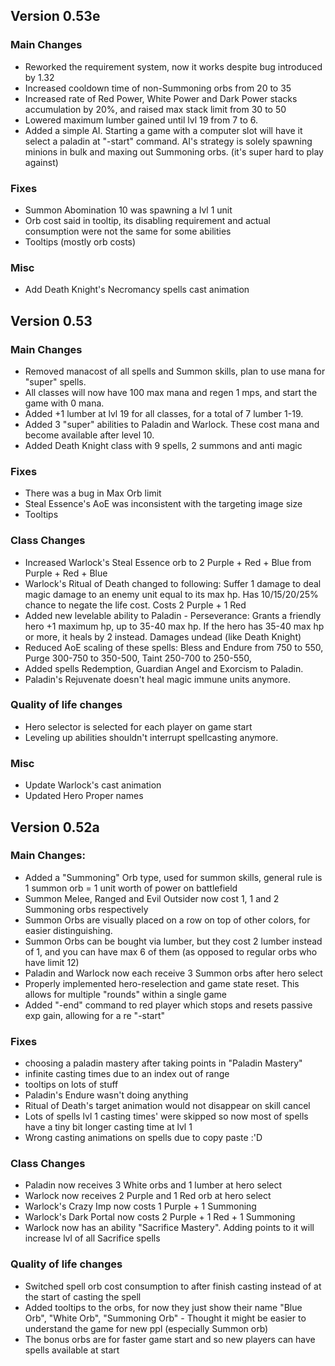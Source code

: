 ## Version 0.53e

### Main Changes
- Reworked the requirement system, now it works despite bug introduced by 1.32
- Increased cooldown time of non-Summoning orbs from 20 to 35
- Increased rate of Red Power, White Power and Dark Power stacks accumulation by 20%, and raised max stack limit from 30 to 50
- Lowered maximum lumber gained until lvl 19 from 7 to 6.
- Added a simple AI. Starting a game with a computer slot will have it select a paladin at "-start" command.
    AI's strategy is solely spawning minions in bulk and maxing out Summoning orbs. (it's super hard to play against)

### Fixes
- Summon Abomination 10 was spawning a lvl 1 unit
- Orb cost said in tooltip, its disabling requirement and actual consumption were not the same for some abilities
- Tooltips (mostly orb costs)

### Misc
- Add Death Knight's Necromancy spells cast animation


## Version 0.53

### Main Changes
- Removed manacost of all spells and Summon skills, plan to use mana for "super" spells.
- All classes will now have 100 max mana and regen 1 mps, and start the game with 0 mana.
- Added +1 lumber at lvl 19 for all classes, for a total of 7 lumber 1-19.
- Added 3 "super" abilities to Paladin and Warlock. These cost mana and become available after level 10.
- Added Death Knight class with 9 spells, 2 summons and anti magic

### Fixes
- There was a bug in Max Orb limit
- Steal Essence's AoE was inconsistent with the targeting image size
- Tooltips

### Class Changes
- Increased Warlock's Steal Essence orb to 2 Purple + Red + Blue from Purple + Red + Blue
- Warlock's Ritual of Death changed to following:
    Suffer 1 damage to deal magic damage to an enemy unit equal to its max hp. Has 10/15/20/25% chance to negate the life cost. Costs 2 Purple + 1 Red
- Added new levelable ability to Paladin - Perseverance:
    Grants a friendly hero +1 maximum hp, up to 35-40 max hp. If the hero has 35-40 max hp or more, it heals by 2 instead. Damages undead (like Death Knight)
- Reduced AoE scaling of these spells: Bless and Endure from 750 to 550, Purge 300-750 to 350-500, Taint 250-700 to 250-550,
- Added spells Redemption, Guardian Angel and Exorcism to Paladin.
- Paladin's Rejuvenate doesn't heal magic immune units anymore.

### Quality of life changes
- Hero selector is selected for each player on game start
- Leveling up abilities shouldn't interrupt spellcasting anymore.

### Misc
- Update Warlock's cast animation
- Updated Hero Proper names


## Version 0.52a

### Main Changes:
- Added a "Summoning" Orb type, used for summon skills, general rule is 1 summon orb = 1 unit worth of power on battlefield
- Summon Melee, Ranged and Evil Outsider now cost 1, 1 and 2 Summoning orbs respectively
- Summon Orbs are visually placed on a row on top of other colors, for easier distinguishing.
- Summon Orbs can be bought via lumber, but they cost 2 lumber instead of 1, and you can have max 6 of them (as opposed to regular orbs who have limit 12)
- Paladin and Warlock now each receive 3 Summon orbs after hero select
- Properly implemented hero-reselection and game state reset. This allows for multiple "rounds" within a single game
- Added "-end" command to red player which stops and resets passive exp gain, allowing for a re "-start"

### Fixes
- choosing a paladin mastery after taking points in "Paladin Mastery"
- infinite casting times due to an index out of range
- tooltips on lots of stuff
- Paladin's Endure wasn't doing anything
- Ritual of Death's target animation would not disappear on skill cancel
- Lots of spells lvl 1 casting times' were skipped so now most of spells have a tiny bit longer casting time at lvl 1
- Wrong casting animations on spells due to copy paste :'D

### Class Changes
- Paladin now receives 3 White orbs and 1 lumber at hero select
- Warlock now receives 2 Purple and 1 Red orb at hero select
- Warlock's Crazy Imp now costs 1 Purple + 1 Summoning
- Warlock's Dark Portal now costs 2 Purple + 1 Red + 1 Summoning
- Warlock now has an ability "Sacrifice Mastery". Adding points to it will increase lvl of all Sacrifice spells

### Quality of life changes
- Switched spell orb cost consumption to after finish casting instead of at the start of casting the spell
- Added tooltips to the orbs, for now they just show their name "Blue Orb", "White Orb", "Summoning Orb" - Thought it might be easier to understand the game for new ppl (especially Summon orb)
- The bonus orbs are for faster game start and so new players can have spells available at start
